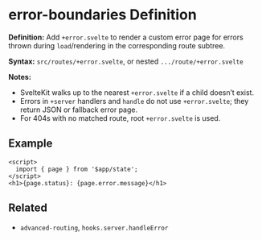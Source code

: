 # error-boundaries Definition

**Definition:** Add `+error.svelte` to render a custom error page for
errors thrown during `load`/rendering in the corresponding route
subtree.

**Syntax:** `src/routes/+error.svelte`, or nested
`.../route/+error.svelte`

**Notes:**

- SvelteKit walks up to the nearest `+error.svelte` if a child doesn’t
  exist.
- Errors in `+server` handlers and `handle` do not use
  `+error.svelte`; they return JSON or fallback error page.
- For 404s with no matched route, root `+error.svelte` is used.

## Example

```svelte
<script>
  import { page } from '$app/state';
</script>
<h1>{page.status}: {page.error.message}</h1>
```

## Related

- `advanced-routing`, `hooks.server.handleError`
